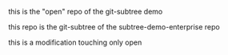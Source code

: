 this is the "open" repo of the git-subtree demo

this repo is the git-subtree of the subtree-demo-enterprise repo

this is a modification touching only open
